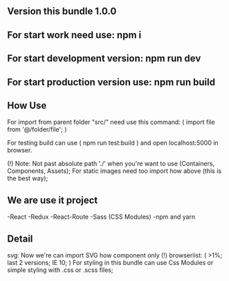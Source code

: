 ## Version this bundle 1.0.0

## For start work need use: npm i

## For start development version: npm run dev

## For start production version use: npm run build

## How Use

For import from parent folder "src/" need use this command: ( import file from '@/folder/file'; )

For testing build can use ( npm run test:build ) and open localhost:5000 in browser.

(!)
Note: Not past absolute path './' when you're want to use (Containers, Components, Assets);
For static images need too import how above (this is the best way);

## We are use it project

-React
-Redux
-React-Route
-Sass (CSS Modules)
-npm and yarn

## Detail

svg: Now we're can import SVG how component only (!)
browserlist: ( >1%; last 2 versions; IE 10; )
For styling in this bundle can use Css Modules or simple styling with .css or .scss files;
